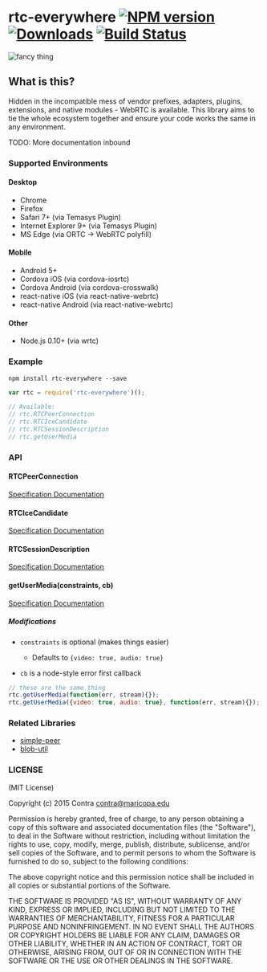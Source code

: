 # rtc-everywhere [![NPM version][npm-image]][npm-url] [![Downloads][downloads-image]][npm-url] [![Build Status][travis-image]][travis-url]

![fancy thing](https://i.imgur.com/xDnqJCo.gif)

## What is this?

Hidden in the incompatible mess of vendor prefixes, adapters, plugins, extensions, and native modules - WebRTC is available. This library aims to tie the whole ecosystem together and ensure your code works the same in any environment.

TODO: More documentation inbound

### Supported Environments

#### Desktop

- Chrome
- Firefox
- Safari 7+ (via Temasys Plugin)
- Internet Explorer 9+ (via Temasys Plugin)
- MS Edge (via ORTC -> WebRTC polyfill)

#### Mobile

- Android 5+
- Cordova iOS (via cordova-iosrtc)
- Cordova Android (via cordova-crosswalk)
- react-native iOS (via react-native-webrtc)
- react-native Android (via react-native-webrtc)

#### Other

- Node.js 0.10+ (via wrtc)

### Example

```
npm install rtc-everywhere --save
```

```js
var rtc = require('rtc-everywhere')();

// Available:
// rtc.RTCPeerConnection
// rtc.RTCIceCandidate
// rtc.RTCSessionDescription
// rtc.getUserMedia
```

### API
#### RTCPeerConnection
[Specification Documentation](https://developer.mozilla.org/en-US/docs/Web/API/RTCPeerConnection)

#### RTCIceCandidate
[Specification Documentation](http://html5index.org/WebRTC%20-%20RTCIceCandidate.html)

#### RTCSessionDescription
[Specification Documentation](https://developer.mozilla.org/en-US/docs/Web/API/RTCSessionDescription)

#### getUserMedia(constraints, cb)
[Specification Documentation](https://developer.mozilla.org/en-US/docs/Web/API/Navigator/getUserMedia)

##### Modifications
- `constraints` is optional (makes things easier)
  - Defaults to `{video: true, audio: true}`

- `cb` is a node-style error first callback

```js
// these are the same thing
rtc.getUserMedia(function(err, stream){});
rtc.getUserMedia({video: true, audio: true}, function(err, stream){});
```

### Related Libraries
- [simple-peer](https://github.com/feross/simple-peer)
- [blob-util](https://github.com/nolanlawson/blob-util)

### LICENSE
(MIT License)

Copyright (c) 2015 Contra [contra@maricopa.edu](mailto:yo@contra.io)

Permission is hereby granted, free of charge, to any person obtaining a copy of this software and associated documentation files (the "Software"), to deal in the Software without restriction, including without limitation the rights to use, copy, modify, merge, publish, distribute, sublicense, and/or sell copies of the Software, and to permit persons to whom the Software is furnished to do so, subject to the following conditions:

The above copyright notice and this permission notice shall be included in all copies or substantial portions of the Software.

THE SOFTWARE IS PROVIDED "AS IS", WITHOUT WARRANTY OF ANY KIND, EXPRESS OR IMPLIED, INCLUDING BUT NOT LIMITED TO THE WARRANTIES OF MERCHANTABILITY, FITNESS FOR A PARTICULAR PURPOSE AND NONINFRINGEMENT. IN NO EVENT SHALL THE AUTHORS OR COPYRIGHT HOLDERS BE LIABLE FOR ANY CLAIM, DAMAGES OR OTHER LIABILITY, WHETHER IN AN ACTION OF CONTRACT, TORT OR OTHERWISE, ARISING FROM, OUT OF OR IN CONNECTION WITH THE SOFTWARE OR THE USE OR OTHER DEALINGS IN THE SOFTWARE.

[downloads-image]: http://img.shields.io/npm/dm/rtc-everywhere.svg
[npm-url]: https://npmjs.org/package/rtc-everywhere
[npm-image]: http://img.shields.io/npm/v/rtc-everywhere.svg
[travis-url]: https://travis-ci.org/contra/rtc-everywhere
[travis-image]: https://travis-ci.org/contra/rtc-everywhere.png?branch=master
[depstat-url]: https://david-dm.org/contra/rtc-everywhere
[depstat-image]: https://david-dm.org/contra/rtc-everywhere.png
[david-url]: https://david-dm.org/contra/rtc-everywhere
[david-image]: https://david-dm.org/contra/rtc-everywhere.png?theme=shields.io
